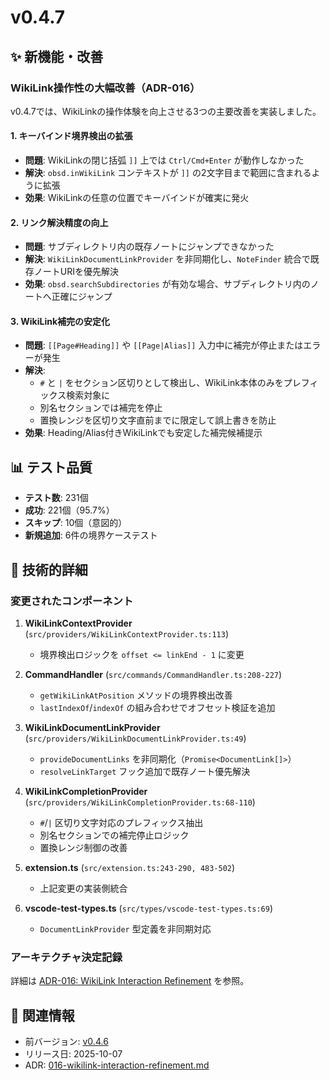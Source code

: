 # v0.4.7

## ✨ 新機能・改善

### WikiLink操作性の大幅改善（ADR-016）

v0.4.7では、WikiLinkの操作体験を向上させる3つの主要改善を実装しました。

#### 1. キーバインド境界検出の拡張

- **問題**: WikiLinkの閉じ括弧 `]]` 上では `Ctrl/Cmd+Enter` が動作しなかった
- **解決**: `obsd.inWikiLink` コンテキストが `]]` の2文字目まで範囲に含まれるように拡張
- **効果**: WikiLinkの任意の位置でキーバインドが確実に発火

#### 2. リンク解決精度の向上

- **問題**: サブディレクトリ内の既存ノートにジャンプできなかった
- **解決**: `WikiLinkDocumentLinkProvider` を非同期化し、`NoteFinder` 統合で既存ノートURIを優先解決
- **効果**: `obsd.searchSubdirectories` が有効な場合、サブディレクトリ内のノートへ正確にジャンプ

#### 3. WikiLink補完の安定化

- **問題**: `[[Page#Heading]]` や `[[Page|Alias]]` 入力中に補完が停止またはエラーが発生
- **解決**:
  - `#` と `|` をセクション区切りとして検出し、WikiLink本体のみをプレフィックス検索対象に
  - 別名セクションでは補完を停止
  - 置換レンジを区切り文字直前までに限定して誤上書きを防止
- **効果**: Heading/Alias付きWikiLinkでも安定した補完候補提示

## 📊 テスト品質

- **テスト数**: 231個
- **成功**: 221個（95.7%）
- **スキップ**: 10個（意図的）
- **新規追加**: 6件の境界ケーステスト

## 🔧 技術的詳細

### 変更されたコンポーネント

1. **WikiLinkContextProvider** (`src/providers/WikiLinkContextProvider.ts:113`)
   - 境界検出ロジックを `offset <= linkEnd - 1` に変更

2. **CommandHandler** (`src/commands/CommandHandler.ts:208-227`)
   - `getWikiLinkAtPosition` メソッドの境界検出改善
   - `lastIndexOf`/`indexOf` の組み合わせでオフセット検証を追加

3. **WikiLinkDocumentLinkProvider** (`src/providers/WikiLinkDocumentLinkProvider.ts:49`)
   - `provideDocumentLinks` を非同期化（`Promise<DocumentLink[]>`）
   - `resolveLinkTarget` フック追加で既存ノート優先解決

4. **WikiLinkCompletionProvider** (`src/providers/WikiLinkCompletionProvider.ts:68-110`)
   - `#`/`|` 区切り文字対応のプレフィックス抽出
   - 別名セクションでの補完停止ロジック
   - 置換レンジ制御の改善

5. **extension.ts** (`src/extension.ts:243-290, 483-502`)
   - 上記変更の実装側統合

6. **vscode-test-types.ts** (`src/types/vscode-test-types.ts:69`)
   - `DocumentLinkProvider` 型定義を非同期対応

### アーキテクチャ決定記録

詳細は [ADR-016: WikiLink Interaction Refinement](../adr/016-wikilink-interaction-refinement.md) を参照。

## 🔗 関連情報

- 前バージョン: [v0.4.6](./v0.4.6.md)
- リリース日: 2025-10-07
- ADR: [016-wikilink-interaction-refinement.md](../adr/016-wikilink-interaction-refinement.md)
